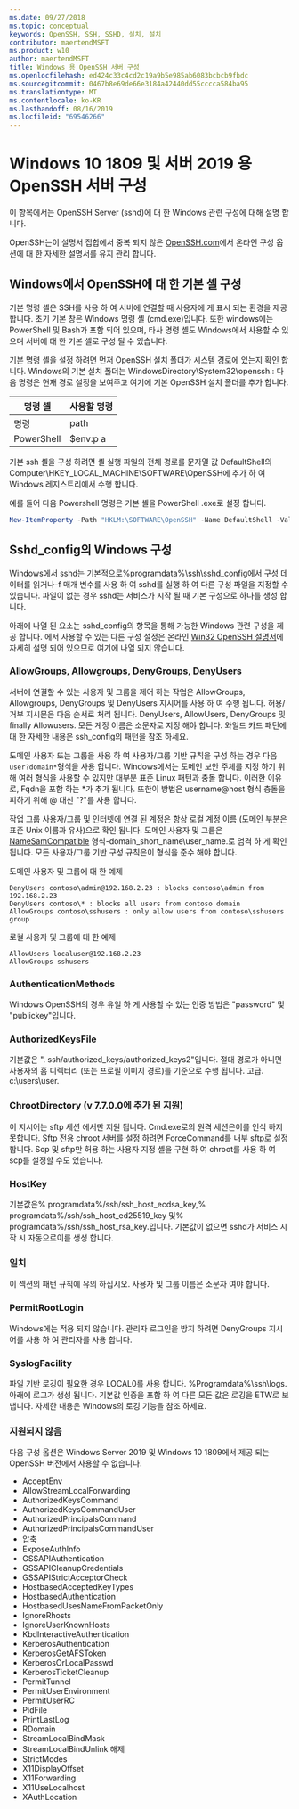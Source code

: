 ```yaml
---
ms.date: 09/27/2018
ms.topic: conceptual
keywords: OpenSSH, SSH, SSHD, 설치, 설치
contributor: maertendMSFT
ms.product: w10
author: maertendMSFT
title: Windows 용 OpenSSH 서버 구성
ms.openlocfilehash: ed424c33c4cd2c19a9b5e985ab6083bcbcb9fbdc
ms.sourcegitcommit: 0467b8e69de66e3184a42440dd55cccca584ba95
ms.translationtype: MT
ms.contentlocale: ko-KR
ms.lasthandoff: 08/16/2019
ms.locfileid: "69546266"
---
```

# <a name="openssh-server-configuration-for-windows-10-1809-and-server-2019"></a>Windows 10 1809 및 서버 2019 용 OpenSSH 서버 구성

이 항목에서는 OpenSSH Server (sshd)에 대 한 Windows 관련 구성에 대해 설명 합니다. 

OpenSSH는이 설명서 집합에서 중복 되지 않은 [OpenSSH.com](https://www.openssh.com/manual.html)에서 온라인 구성 옵션에 대 한 자세한 설명서를 유지 관리 합니다. 

## <a name="configuring-the-default-shell-for-openssh-in-windows"></a>Windows에서 OpenSSH에 대 한 기본 셸 구성

기본 명령 셸은 SSH를 사용 하 여 서버에 연결할 때 사용자에 게 표시 되는 환경을 제공 합니다. 초기 기본 창은 Windows 명령 셸 (cmd.exe)입니다. 또한 windows에는 PowerShell 및 Bash가 포함 되어 있으며, 타사 명령 셸도 Windows에서 사용할 수 있으며 서버에 대 한 기본 셸로 구성 될 수 있습니다.

기본 명령 셸을 설정 하려면 먼저 OpenSSH 설치 폴더가 시스템 경로에 있는지 확인 합니다. Windows의 기본 설치 폴더는 WindowsDirectory\System32\openssh.: 다음 명령은 현재 경로 설정을 보여주고 여기에 기본 OpenSSH 설치 폴더를 추가 합니다. 

명령 셸 | 사용할 명령
------------- | -------------- 
명령 | path
PowerShell | $env:p a

기본 ssh 셸을 구성 하려면 셸 실행 파일의 전체 경로를 문자열 값 DefaultShell의 Computer\HKEY_LOCAL_MACHINE\SOFTWARE\OpenSSH에 추가 하 여 Windows 레지스트리에서 수행 합니다. 

예를 들어 다음 Powershell 명령은 기본 셸을 PowerShell .exe로 설정 합니다.

```powershell
New-ItemProperty -Path "HKLM:\SOFTWARE\OpenSSH" -Name DefaultShell -Value "C:\Windows\System32\WindowsPowerShell\v1.0\powershell.exe" -PropertyType String -Force
```

## <a name="windows-configurations-in-sshd_config"></a>Sshd_config의 Windows 구성 

Windows에서 sshd는 기본적으로%programdata%\ssh\sshd_config에서 구성 데이터를 읽거나-f 매개 변수를 사용 하 여 sshd를 실행 하 여 다른 구성 파일을 지정할 수 있습니다.
파일이 없는 경우 sshd는 서비스가 시작 될 때 기본 구성으로 하나를 생성 합니다.

아래에 나열 된 요소는 sshd_config의 항목을 통해 가능한 Windows 관련 구성을 제공 합니다. 에서 사용할 수 있는 다른 구성 설정은 온라인 [Win32 OpenSSH 설명서](https://github.com/powershell/win32-openssh/wiki)에 자세히 설명 되어 있으므로 여기에 나열 되지 않습니다. 


### <a name="allowgroups-allowusers-denygroups-denyusers"></a>AllowGroups, Allowgroups, DenyGroups, DenyUsers 

서버에 연결할 수 있는 사용자 및 그룹을 제어 하는 작업은 AllowGroups, Allowgroups, DenyGroups 및 DenyUsers 지시어를 사용 하 여 수행 됩니다. 허용/거부 지시문은 다음 순서로 처리 됩니다. DenyUsers, AllowUsers, DenyGroups 및 finally Allowusers. 모든 계정 이름은 소문자로 지정 해야 합니다. 와일드 카드 패턴에 대 한 자세한 내용은 ssh_config의 패턴을 참조 하세요.

도메인 사용자 또는 그룹을 사용 하 여 사용자/그룹 기반 규칙을 구성 하는 경우 다음 ``` user?domain* ```형식을 사용 합니다.
Windows에서는 도메인 보안 주체를 지정 하기 위해 여러 형식을 사용할 수 있지만 대부분 표준 Linux 패턴과 충돌 합니다. 이러한 이유로, Fqdn을 포함 하는 *가 추가 됩니다. 또한이 방법은 username@host 형식 충돌을 피하기 위해 @ 대신 "?"를 사용 합니다. 

작업 그룹 사용자/그룹 및 인터넷에 연결 된 계정은 항상 로컬 계정 이름 (도메인 부분은 표준 Unix 이름과 유사)으로 확인 됩니다. 도메인 사용자 및 그룹은 [NameSamCompatible](https://docs.microsoft.com/windows/desktop/api/secext/ne-secext-extended_name_format) 형식-domain_short_name\user_name.로 엄격 하 게 확인 됩니다. 모든 사용자/그룹 기반 구성 규칙은이 형식을 준수 해야 합니다.

도메인 사용자 및 그룹에 대 한 예제 

```
DenyUsers contoso\admin@192.168.2.23 : blocks contoso\admin from 192.168.2.23
DenyUsers contoso\* : blocks all users from contoso domain
AllowGroups contoso\sshusers : only allow users from contoso\sshusers group
```

로컬 사용자 및 그룹에 대 한 예제 

```
AllowUsers localuser@192.168.2.23
AllowGroups sshusers
```

### <a name="authenticationmethods"></a>AuthenticationMethods 

Windows OpenSSH의 경우 유일 하 게 사용할 수 있는 인증 방법은 "password" 및 "publickey"입니다.

### <a name="authorizedkeysfile"></a>AuthorizedKeysFile 

기본값은 ". ssh/authorized_keys/authorized_keys2"입니다. 절대 경로가 아니면 사용자의 홈 디렉터리 (또는 프로필 이미지 경로)를 기준으로 수행 됩니다. 고급. c:\users\user.

### <a name="chrootdirectory-support-added-in-v7700"></a>ChrootDirectory (v 7.7.0.0에 추가 된 지원)

이 지시어는 sftp 세션 에서만 지원 됩니다. Cmd.exe로의 원격 세션은이를 인식 하지 못합니다. Sftp 전용 chroot 서버를 설정 하려면 ForceCommand를 내부 sftp로 설정 합니다. Scp 및 sftp만 허용 하는 사용자 지정 셸을 구현 하 여 chroot를 사용 하 여 scp를 설정할 수도 있습니다.

### <a name="hostkey"></a>HostKey

기본값은% programdata%/ssh/ssh_host_ecdsa_key,% programdata%/ssh/ssh_host_ed25519_key 및% programdata%/ssh/ssh_host_rsa_key.입니다. 기본값이 없으면 sshd가 서비스 시작 시 자동으로이를 생성 합니다.

### <a name="match"></a>일치

이 섹션의 패턴 규칙에 유의 하십시오. 사용자 및 그룹 이름은 소문자 여야 합니다.

### <a name="permitrootlogin"></a>PermitRootLogin

Windows에는 적용 되지 않습니다. 관리자 로그인을 방지 하려면 DenyGroups 지시어를 사용 하 여 관리자를 사용 합니다.

### <a name="syslogfacility"></a>SyslogFacility

파일 기반 로깅이 필요한 경우 LOCAL0를 사용 합니다. %Programdata%\ssh\logs. 아래에 로그가 생성 됩니다.
기본값 인증을 포함 하 여 다른 모든 값은 로깅을 ETW로 보냅니다. 자세한 내용은 Windows의 로깅 기능을 참조 하세요.

### <a name="not-supported"></a>지원되지 않음 

다음 구성 옵션은 Windows Server 2019 및 Windows 10 1809에서 제공 되는 OpenSSH 버전에서 사용할 수 없습니다.

* AcceptEnv
* AllowStreamLocalForwarding
* AuthorizedKeysCommand
* AuthorizedKeysCommandUser
* AuthorizedPrincipalsCommand
* AuthorizedPrincipalsCommandUser
* 압축
* ExposeAuthInfo
* GSSAPIAuthentication
* GSSAPICleanupCredentials
* GSSAPIStrictAcceptorCheck
* HostbasedAcceptedKeyTypes
* HostbasedAuthentication
* HostbasedUsesNameFromPacketOnly
* IgnoreRhosts
* IgnoreUserKnownHosts
* KbdInteractiveAuthentication
* KerberosAuthentication
* KerberosGetAFSToken
* KerberosOrLocalPasswd
* KerberosTicketCleanup
* PermitTunnel
* PermitUserEnvironment
* PermitUserRC
* PidFile
* PrintLastLog
* RDomain
* StreamLocalBindMask
* StreamLocalBindUnlink 해제
* StrictModes
* X11DisplayOffset
* X11Forwarding
* X11UseLocalhost
* XAuthLocation

